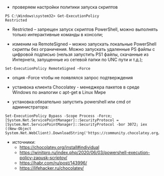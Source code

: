 * проверяем настройки политики запуска скриптов
```
PS C:\Windows\system32> Get-ExecutionPolicy
Restricted
```

* Restricted – запрещен запуск скриптов PowerShell, можно выполнять только интерактивные команды в консоли; 
  
* изменим на RemoteSigned – можно запускать локальные PowerShell скрипты без ограничения. Можно запускать удаленные PS файлы с цифровой подписью (нельзя запустить PS1 файлы, скачанные из Интернета, запущенные из сетевой папки по UNC пути и т.д.);
  
```
Set-ExecutionPolicy RemoteSigned –Force
```

* опция –Force чтобы не появлялся запрос подтверждения
   
* устанвока клиента Chocolatey - менеджера пакетов в среде Windows по аналогии с apt-get в Linux Мире
* установка:обязательно запустить powershell или cmd от администратора:
```
Set-ExecutionPolicy Bypass -Scope Process -Force; [System.Net.ServicePointManager]::SecurityProtocol = [System.Net.ServicePointManager]::SecurityProtocol -bor 3072; iex ((New-Object System.Net.WebClient).DownloadString('https://community.chocolatey.org/install.ps1'))
```
* источники: 
  * https://chocolatey.org/install#individual
  * https://winitpro.ru/index.php/2020/06/03/powershell-execution-policy-zapusk-scriptov/
  * https://habr.com/ru/post/143996/
  * https://lifehacker.ru/chocolatey/